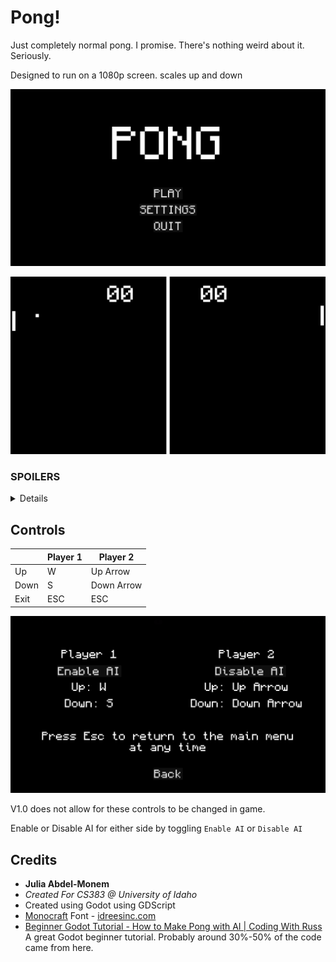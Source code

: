 # Pong!

Just completely normal pong. I promise. There's nothing weird about it. Seriously.

Designed to run on a 1080p screen. scales up and down

![Main Menu](images/MainMenu.png)

![Normal](images/Normal.png)

### SPOILERS
<details>
This isn't normal pong. On the 4th time a ball passes through the center line, it splits into two. Oh, and if two collide, they both break up into two each.

The balls change color as they pass through the center line. White -> Green -> Yellow -> Red.

![Abnormal](images/Abnormal.png)

![Fission](images/Fission.png)

*(This. This Is what happens if `MAX_SPLITS` is too large)*


</details>

## Controls
|  | Player 1 | Player 2 |
| --- | --- | --- |
| Up | W | Up Arrow | 
| Down | S | Down Arrow | 
| Exit | ESC | ESC | 

![Settings](images/Settings.png)

V1.0 does not allow for these controls to be changed in game. 

Enable or Disable AI for either side by toggling `Enable AI` or `Disable AI`

## Credits
- **Julia Abdel-Monem**
- *Created For CS383 @ University of Idaho*
- Created using Godot using GDScript
- [Monocraft](https://github.com/IdreesInc/Monocraft) Font - [idreesinc.com](https://idreesinc.com)
- [Beginner Godot Tutorial - How to Make Pong with AI | Coding With Russ](https://www.youtube.com/watch?v=Xq9AyhX8HUc) A great Godot beginner tutorial. Probably around 30%-50% of the code came from here. 

